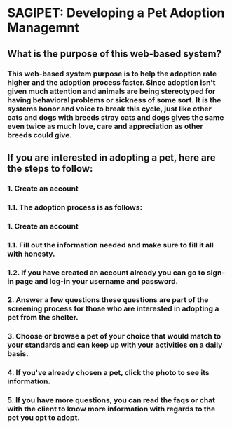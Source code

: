 # SAGIPET: Developing a Pet Adoption Managemnt
## What is the purpose of this web-based system? 

### This web-based system purpose is to help the adoption rate higher and the adoption process faster. Since adoption isn't  given much attention and animals are being stereotyped for having behavioral problems or sickness of some sort. It is the systems honor and voice to break this cycle, just like other cats and dogs with breeds stray cats and dogs gives the same even twice as much love, care and appreciation as other breeds could give.

## If you are interested in adopting a pet, here are the steps to follow: 
### 1. Create an account 
### 1.1. The adoption process is as follows:
### 1. Create an account 
### 1.1. Fill out the information needed and make sure to fill it all with honesty.
### 1.2. If you have created an account already you can go to sign-in page and log-in your username and password.
### 2. Answer a few questions these questions are part of the screening process for those who are interested in adopting a pet from the shelter.
### 3. Choose or browse a pet of your choice that would match to your standards and can keep up with your activities on a daily basis. 
### 4. If you've already chosen a pet, click the photo to see its information. 
### 5. If you have more questions, you can read the faqs or chat with the client to know more information with regards to the pet you opt to adopt.
